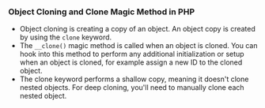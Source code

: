 ### Object Cloning and Clone Magic Method in PHP
- Object cloning is creating a copy of an object. An object copy is created by using the `clone` keyword.
- The `__clone()` magic method is called when an object is cloned. You can hook into this method to perform any additional initialization or setup when an object is cloned, for example assign a new ID to the cloned object.
-  The clone keyword performs a shallow copy, meaning it doesn't clone nested objects. For deep cloning, you'll need to manually clone each nested object.
